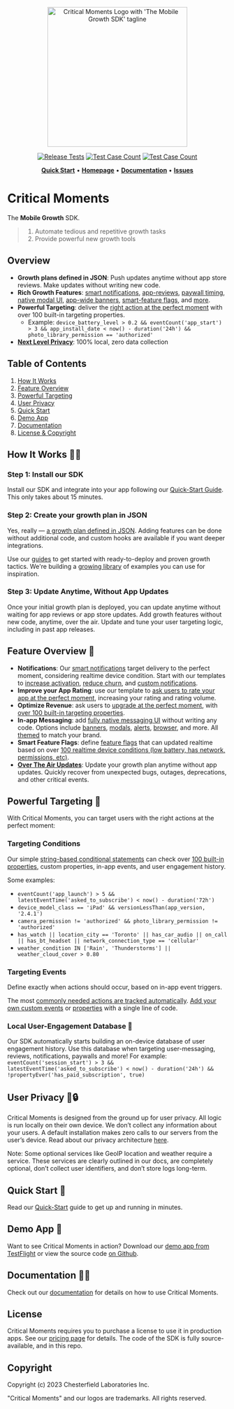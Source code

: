 
<p align="center">
  <a href="https://criticalmoments.io">
    <img width="320" alt="Critical Moments Logo with 'The Mobile Growth SDK' tagline" src="https://github.com/CriticalMoments/CriticalMoments/assets/848343/9f985505-264b-4b61-af7c-e79f15d01d54">
  </a>
</p>

<p align="center">
  <a href="https://github.com/CriticalMoments/CriticalMoments/actions/workflows/test_release.yml" target="_blank"><img src="https://github.com/CriticalMoments/CriticalMoments/actions/workflows/test_release.yml/badge.svg" alt="Release Tests"></a>
  <a href="https://github.com/CriticalMoments/CriticalMoments/blob/main/test_count.sh"><img src="https://img.shields.io/badge/Test_Case_Count-2550-brightgreen?logo=github&labelColor=32383f&logoColor=969da4" alt="Test Case Count" /></a>
  <a href="https://github.com/CriticalMoments/CriticalMoments/releases/latest"><img src="https://img.shields.io/github/v/release/CriticalMoments/CriticalMoments?color=brightgreen&labelColor=32383f&label=SPM%20Release" alt="Test Case Count" /></a>
</p>

<p align="center">
  <a href="https://docs.criticalmoments.io/quick-start"><strong>Quick Start</strong></a> •
  <a href="https://criticalmoments.io"><strong>Homepage</strong></a> •
  <a href="https://docs.criticalmoments.io"><strong>Documentation</strong></a> • 
  <a href="https://github.com/CriticalMoments/CriticalMoments/issues"><strong>Issues</strong></a>
</p>


# Critical Moments

The **Mobile Growth** SDK. 

> 1) Automate tedious and repetitive growth tasks
> 2) Provide powerful new growth tools

## Overview

- **Growth plans defined in JSON**: Push updates anytime without app store reviews. Make updates without writing new code.
- **Rich Growth Features**: [smart notifications](https://docs.criticalmoments.io/guides/reduce-app-churn-with-notifications), [app-reviews](https://docs.criticalmoments.io/guides/improve-your-app-store-rating), [paywall timing](https://criticalmoments.io/features/grow_revenue), [native modal UI](https://docs.criticalmoments.io/actions-in-app-messaging/modals), [app-wide banners](https://docs.criticalmoments.io/actions-in-app-messaging/banners), [smart-feature flags](https://docs.criticalmoments.io/guides/feature-flags-guide), and [more](https://docs.criticalmoments.io/concepts-overview). 
- **Powerful Targeting**: deliver the [right action at the perfect moment](https://docs.criticalmoments.io/conditional-targeting/intro-to-conditions) with over 100 built-in targeting properties. 
  - Example: `device_battery_level > 0.2 && eventCount('app_start') > 3 && app_install_date < now() - duration('24h') && photo_library_permission == 'authorized'`
- [**Next Level Privacy**](#user-privacy-): 100% local, zero data collection

## Table of Contents
1. [How It Works](#how-it-works-)
2. [Feature Overview](#feature-overview-)
3. [Powerful Targeting](#powerful-targeting-)
4. [User Privacy](#user-privacy-)
5. [Quick Start](#quick-start-)
6. [Demo App](#demo-app-)
7. [Documentation](#documentation-)
8. [License & Copyright](#license)

## How It Works 👩‍💻

### Step 1: Install our SDK

Install our SDK and integrate into your app following our [Quick-Start Guide](https://docs.criticalmoments.io/quick-start). This only takes about 15 minutes.

### Step 2: Create your growth plan in JSON

Yes, really — [a growth plan defined in JSON](https://docs.criticalmoments.io/config-file-structure). Adding features can be done without additional code, and custom hooks are available if you want deeper integrations.

Use our [guides](https://docs.criticalmoments.io/guides/reduce-app-churn-with-notifications) to get started with ready-to-deploy and proven growth tactics. We're building a [growing library](https://criticalmoments.io/blog) of examples you can use for inspiration.

### Step 3: Update Anytime, Without App Updates

Once your initial growth plan is deployed, you can update anytime without waiting for app reviews or app store updates. Add growth features without new code, anytime, over the air. Update and tune your user targeting logic, including in past app releases.

## Feature Overview 🔧

- **Notifications**:  Our [smart notifications](https://criticalmoments.io/features/notifications) target delivery to the perfect moment, considering realtime device condition. Start with our templates to [increase activation](https://docs.criticalmoments.io/guides/reduce-app-churn-with-notifications#increase-activation-rate), [reduce churn](https://docs.criticalmoments.io/guides/reduce-app-churn-with-notifications#reduce-long-term-churn), and [custom notifications](https://docs.criticalmoments.io/guides/reduce-app-churn-with-notifications#step-5-add-custom-notification).
- **Improve your App Rating**: use our template to [ask users to rate your app at the perfect moment](https://docs.criticalmoments.io/guides/improve-your-app-store-rating), increasing your rating and rating volume.
- **Optimize Revenue**: ask users to [upgrade at the perfect moment](https://criticalmoments.io/features/grow_revenue), with [over 100 built-in targeting properties](https://docs.criticalmoments.io/conditional-targeting/built-in-properties).
- **In-app Messaging**: add [fully native messaging UI](https://docs.criticalmoments.io/actions-in-app-messaging/actions-overview) without writing any code. Options include [banners](https://docs.criticalmoments.io/actions-in-app-messaging/banners), [modals](https://docs.criticalmoments.io/actions-in-app-messaging/modals), [alerts](https://docs.criticalmoments.io/actions-in-app-messaging/alerts), [browser](https://docs.criticalmoments.io/actions-in-app-messaging/open-link), and more. All [themed](https://docs.criticalmoments.io/themes/theme-overview) to match your brand.
- **Smart Feature Flags**: define [feature flags](https://docs.criticalmoments.io/guides/feature-flags-guide) that can updated realtime based on over [100 realtime device conditions \(low battery, has network, permissions, etc\)](https://docs.criticalmoments.io/conditional-targeting/built-in-properties).
- [**Over The Air Updates**](https://docs.criticalmoments.io/remote-control-service): Update your growth plan anytime without app updates. Quickly recover from unexpected bugs, outages, deprecations, and other critical events.


## Powerful Targeting 🎯

With Critical Moments, you can target users with the right actions at the perfect moment:

### Targeting Conditions

Our simple [string-based conditional statements](https://docs.criticalmoments.io/conditional-targeting/intro-to-conditions) can check over [100 built-in properties](https://docs.criticalmoments.io/conditional-targeting/built-in-properties), custom properties, in-app events, and user engagement history. 

Some examples: 
- `eventCount('app_launch') > 5 && latestEventTime('asked_to_subscribe') < now() - duration('72h')`
- `device_model_class == 'iPad' && versionLessThan(app_version, '2.4.1')`
- `camera_permission != 'authorized' && photo_library_permission != 'authorized'`
- `has_watch || location_city == 'Toronto' || has_car_audio || on_call || has_bt_headset || network_connection_type == 'cellular'`
- `weather_condition IN ['Rain', 'Thunderstorms'] || weather_cloud_cover > 0.80`

### Targeting Events

Define exactly when actions should occur, based on in-app event triggers.

The most [commonly needed actions are tracked automatically](https://docs.criticalmoments.io/events/built-in-events). [Add your own custom events](https://docs.criticalmoments.io/events/event-overview) or [properties](https://docs.criticalmoments.io/conditional-targeting/custom-properties) with a single line of code. 

### Local User-Engagement Database 📙

Our SDK automatically starts building an on-device database of user engagement history. Use this database when targeting user-messaging, reviews, notifications, paywalls and more! For example: `eventCount('session_start') > 3 && latestEventTime('asked_to_subscribe') < now() - duration('24h') && !propertyEver('has_paid_subscription', true)`

## User Privacy 🔑🔒

Critical Moments is designed from the ground up for user privacy. All logic is run locally on their own device. We don’t collect any information about your users. A default installation makes zero calls to our servers from the user’s device. Read about our privacy architecture [here](https://criticalmoments.io/blog/how_to_target_users_without_collecting_data).

Note: Some optional services like GeoIP location and weather require a service. These services are clearly outlined in our docs, are completely optional, don’t collect user identifiers, and don’t store logs long-term.

## Quick Start 🚀

Read our [Quick-Start](https://docs.criticalmoments.io/quick-start) guide to get up and running in minutes. 

## Demo App 

Want to see Critical Moments in action? Download our [demo app from TestFlight](https://testflight.apple.com/join/uSwscwu0) or view the source code [on Github](https://github.com/CriticalMoments/CriticalMoments/tree/main/ios/sample_app).

## Documentation 👩‍💻

Check out our [documentation](https://docs.criticalmoments.io) for details on how to use Critical Moments.

## License

Critical Moments requires you to purchase a license to use it in production apps. See our [pricing page](https://criticalmoments.io/pricing) for details. The code of the SDK is fully source-available, and in this repo.

## Copyright

Copyright (c) 2023 Chesterfield Laboratories Inc.

"Critical Moments" and our logos are trademarks. All rights reserved.
